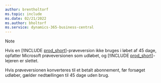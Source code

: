 ```yaml
---
author: brentholtorf
ms.topic: include
ms.date: 02/21/2022
ms.author: bholtorf
ms.service: dynamics-365-business-central
---
```

> [!NOTE]
> Hvis en [!INCLUDE [prod_short](prod_short.md)]-prøveversion ikke bruges i løbet af 45 dage, opfatter Microsoft prøveversionen som udløbet, og [!INCLUDE [prod_short](prod_short.md)]-lejeren er slettet.
>
> Hvis prøveversionen konverteres til et betalt abonnement, før forsøget udløber, gælder nedtællingen til 45 dage uden brug.
